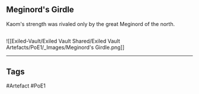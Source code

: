 ## Meginord's Girdle
Kaom's strength was rivaled only by
the great Meginord of the north.
##
![[Exiled-Vault/Exiled Vault Shared/Exiled Vault Artefacts/PoE1/_Images/Meginord's Girdle.png]]

---
## Tags
#Artefact
#PoE1